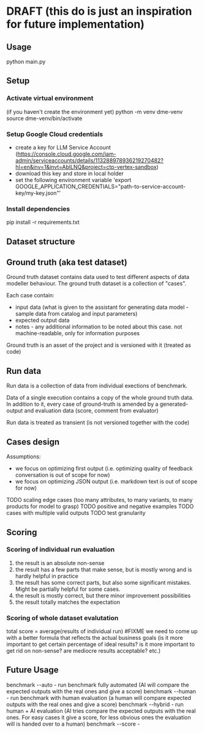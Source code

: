 # DRAFT (this do is just an inspiration for future implementation)
## Usage
python main.py

## Setup
### Activate virtual environment
(if you haven't create the environment yet) python -m venv dme-venv
source dme-venv/bin/activate

### Setup Google Cloud credentials
- create a key for LLM Service Account (https://console.cloud.google.com/iam-admin/serviceaccounts/details/113288978936219270482?hl=en&inv=1&invt=AblLNQ&project=ctp-vertex-sandbox)
- download this key and store in local holder
- set the following environment variable 'export GOOGLE_APPLICATION_CREDENTIALS="path-to-service-account-key/my-key.json"'

### Install dependencies
pip install -r requirements.txt

## Dataset structure
## Ground truth (aka test dataset)
Ground truth dataset contains data used to test different aspects of data modeller behaviour. The ground truth dataset is a collection of "cases". 

Each case contain:
- input data (what is given to the assistant for generating data model - sample data from catalog and input parameters)
- expected output data
- notes - any additional information to be noted about this case. not machine-readable, only for information purposes

Ground truth is an asset of the project and is versioned with it (treated as code)

## Run data
Run data is a collection of data from individual exections of benchmark. 

Data of a single execution contains a copy of the whole ground truth data. In addition to it, every case of ground-truth is amended by a generated-output and evaluation data (score, comment from evaluator)

Run data is treated as transient (is not versioned together with the code)

## Cases design 
Assumptions:
- we focus on optimizing first output (i.e. optimizing quality of feedback conversation is out of scope for now)
- we focus on optimizing JSON output (i.e. markdown text is out of scope for now)

TODO scaling edge cases (too many attributes, to many variants, to many products for model to grasp)
TODO positive and negative examples
TODO cases with multiple valid outputs
TODO test granularity 

## Scoring
### Scoring of individual run evaluation
1. the result is an absolute non-sense
2. the result has a few parts that make sense, but is mostly wrong and is hardly helpful in practice
3. the result has some correct parts, but also some significant mistakes. Might be partially helpful for some cases.
4. the result is mostly correct, but there minor improvement possibilities
5. the result totally matches the expectation

### Scoring of whole dataset evalutation
total score = average(results of individual run) #FIXME we need to come up with a better formula that reflects the actual business goals (is it more important to get certain percentage of ideal results? is it more important to get rid on non-sense? are mediocre results acceptable? etc.)

## Future Usage
benchmark --auto - run benchmark fully automated (AI will compare the expected outputs with the real ones and give a score)
benchmark --human - run benchmark with human evaluation (a human will compare expected outputs with the real ones and give a score)
benchmark --hybrid - run human + AI evaluation (AI tries compare the expected outputs with the real ones. For easy cases it give a score, for less obvious ones the evaluation will is handed over to a human)
benchmark --score - 
